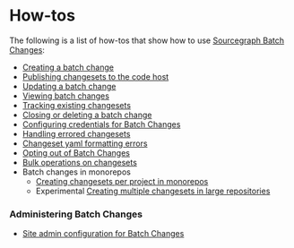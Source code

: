 # How-tos

The following is a list of how-tos that show how to use [Sourcegraph Batch Changes](../index.md):

- [Creating a batch change](creating_a_batch_change.md)
- [Publishing changesets to the code host](publishing_changesets.md)
- [Updating a batch change](updating_a_batch_change.md)
- [Viewing batch changes](viewing_batch_changes.md)
- [Tracking existing changesets](tracking_existing_changesets.md)
- [Closing or deleting a batch change](closing_or_deleting_a_batch_change.md)
- [Configuring credentials for Batch Changes](configuring_credentials.md)
- [Handling errored changesets](handling_errored_changesets.md)
- [Changeset yaml formatting errors](yaml_changeset_errors.md)
- [Opting out of Batch Changes](opting_out_of_batch_changes.md)
- [Bulk operations on changesets](bulk_operations_on_changesets.md)
- Batch changes in monorepos
  - [Creating changesets per project in monorepos](creating_changesets_per_project_in_monorepos.md)
  - <span class="badge badge-experimental">Experimental</span> [Creating multiple changesets in large repositories](creating_multiple_changesets_in_large_repositories.md)

### Administering Batch Changes

- [Site admin configuration for Batch Changes](site_admin_configuration.md)

